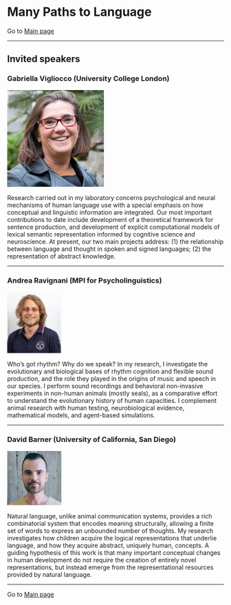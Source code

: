 # Many Paths to Language

Go to [Main page](../MPaL_handbook.md)

---

## Invited speakers

### Gabriella Vigliocco (University College London)

<img src="./vigliocco.png">

Research carried out in my laboratory concerns psychological and neural mechanisms of human language use with a special emphasis on how conceptual and linguistic information are integrated. Our most important contributions to date include development of a theoretical framework for sentence production, and development of explicit computational models of lexical semantic representation informed by cognitive science and neuroscience. At present, our two main projects address: (1) the relationship between language and thought in spoken and signed languages; (2) the representation of abstract knowledge.

---

### Andrea Ravignani (MPI for Psycholinguistics)

<img src="./ravignani1.png" width="25%">

Who’s got rhythm? Why do we speak? In my research, I investigate the evolutionary and biological bases of rhythm cognition and flexible sound production, and the role they played in the origins of music and speech in our species. I perform sound recordings and behavioral non-invasive experiments in non-human animals (mostly seals), as a comparative effort to understand the evolutionary history of human capacities. I complement animal research with human testing, neurobiological evidence, mathematical models, and agent-based simulations.

---

### David Barner (University of California, San Diego)

<img src="./barner.png" width="25%">

Natural language, unlike animal communication systems, provides a rich combinatorial system that encodes meaning structurally, allowing a finite set of words to express an unbounded number of thoughts. My research investigates how children acquire the logical representations that underlie language, and how they acquire abstract, uniquely human, concepts. A guiding hypothesis of this work is that many important conceptual changes in human development do not require the creation of entirely novel representations, but instead emerge from the representational resources provided by natural language.

---

Go to [Main page](../MPaL_handbook.md)
